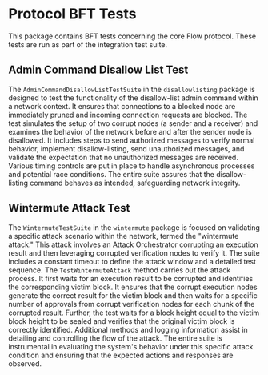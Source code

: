 # Protocol BFT Tests
This package contains BFT tests concerning the core Flow protocol. These tests are run as part of the integration test suite.


## Admin Command Disallow List Test
The `AdminCommandDisallowListTestSuite` in the `disallowlisting` package is designed to test the functionality of the disallow-list admin command within a network context. 
It ensures that connections to a blocked node are immediately pruned and incoming connection requests are blocked.
The test simulates the setup of two corrupt nodes (a sender and a receiver) and examines the behavior of the network before and after the sender node is disallowed. 
It includes steps to send authorized messages to verify normal behavior, implement disallow-listing, send unauthorized messages, and validate the expectation that no unauthorized messages are received. 
Various timing controls are put in place to handle asynchronous processes and potential race conditions. 
The entire suite assures that the disallow-listing command behaves as intended, safeguarding network integrity.

## Wintermute Attack Test
The `WintermuteTestSuite` in the `wintermute` package is focused on validating a specific attack scenario within the network, termed the "wintermute attack." 
This attack involves an Attack Orchestrator corrupting an execution result and then leveraging corrupted verification nodes to verify it.
The suite includes a constant timeout to define the attack window and a detailed test sequence.
The `TestWintermuteAttack` method carries out the attack process. 
It first waits for an execution result to be corrupted and identifies the corresponding victim block. 
It ensures that the corrupt execution nodes generate the correct result for the victim block and then waits for a specific number of approvals from corrupt verification nodes for each chunk of the corrupted result.
Further, the test waits for a block height equal to the victim block height to be sealed and verifies that the original victim block is correctly identified. 
Additional methods and logging information assist in detailing and controlling the flow of the attack.
The entire suite is instrumental in evaluating the system's behavior under this specific attack condition and ensuring that the expected actions and responses are observed.